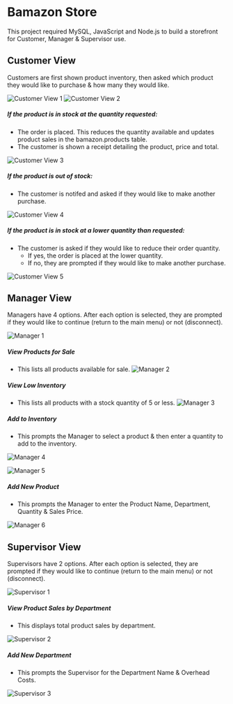 # Bamazon Store

This project required MySQL, JavaScript and Node.js to build a storefront for Customer, Manager & Supervisor use.

## Customer View

Customers are first shown product inventory, then asked which product they would like to purchase & how many they would like.

![Customer View 1](/screenshots/customer1.jpg)
![Customer View 2](/screenshots/customer2.jpg)

##### If the product is in stock at the quantity requested:
* The order is placed.  This reduces the quantity available and updates product sales in the bamazon.products table.
* The customer is shown a receipt detailing the product, price and total.

![Customer View 3](/screenshots/customer3.jpg)

##### If the product is out of stock:
* The customer is notifed and asked if they would like to make another purchase.

![Customer View 4](/screenshots/customer4.jpg)

##### If the product is in stock at a lower quantity than requested:
* The customer is asked if they would like to reduce their order quantity.  
  * If yes, the order is placed at the lower quantity.  
  * If no, they are prompted if they would like to make another purchase.
  
![Customer View 5](/screenshots/customer5.jpg)




## Manager View

Managers have 4 options.  After each option is selected, they are prompted if they would like to continue (return to the main menu) or not (disconnect).

![Manager 1](/screenshots/manager1.jpg)


##### View Products for Sale
* This lists all products available for sale.
![Manager 2](/screenshots/manager2.jpg)

##### View Low Inventory
* This lists all products with a stock quantity of 5 or less.
![Manager 3](/screenshots/manager3.jpg)

##### Add to Inventory
 
* This prompts the Manager to select a product & then enter a quantity to add to the inventory.

![Manager 4](/screenshots/manager4.jpg)

![Manager 5](/screenshots/manager5.jpg)

##### Add New Product

* This prompts the Manager to enter the Product Name, Department, Quantity & Sales Price.

![Manager 6](/screenshots/manager6.jpg)

## Supervisor View

Supervisors have 2 options.  After each option is selected, they are prompted if they would like to continue (return to the main menu) or not (disconnect).

![Supervisor 1](/screenshots/supervisor1.jpg)

##### View Product Sales by Department
* This displays total product sales by department.

![Supervisor 2](/screenshots/supervisor2.jpg)

##### Add New Department
* This prompts the Supervisor for the Department Name & Overhead Costs.

![Supervisor 3](/screenshots/supervisor3.jpg)
